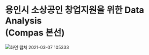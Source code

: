 # **용인시 소상공인 창업지원을 위한 Data Analysis** <br> (Compas 본선) <br>

![화면 캡처 2021-03-07 105333](https://user-images.githubusercontent.com/74548737/110226514-705af180-7f33-11eb-9fc0-6429f6fde069.jpg)


> 
> 






